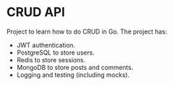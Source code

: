 # CRUD API
Project to learn how to do CRUD in Go. The project has:

- JWT authentication.
- PostgreSQL to store users.
- Redis to store sessions.
- MongoDB to store posts and comments.
- Logging and testing (including mocks).
